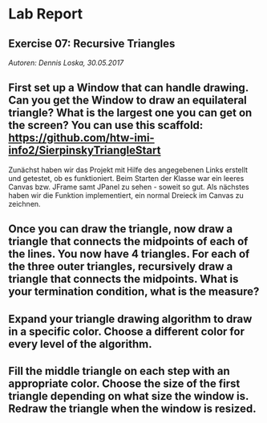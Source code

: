 # Lab Report
## Exercise 07: Recursive Triangles

_Autoren: Dennis Loska, 30.05.2017_

## First set up a Window that can handle drawing. Can you get the Window to draw an equilateral triangle? What is the largest one you can get on the screen? You can use this scaffold: https://github.com/htw-imi-info2/SierpinskyTriangleStart

Zunächst haben wir das Projekt mit Hilfe des angegebenen Links erstellt und getestet, ob es funktioniert. Beim Starten der Klasse war ein leeres Canvas bzw. JFrame samt JPanel zu sehen - soweit so gut.
Als nächstes haben wir die Funktion implementiert, ein normal Dreieck im Canvas zu zeichnen.
## Once you can draw the triangle, now draw a triangle that connects the midpoints of each of the lines. You now have 4 triangles. For each of the three outer triangles, recursively draw a triangle that connects the midpoints. What is your termination condition, what is the measure?

## Expand your triangle drawing algorithm to draw in a specific color. Choose a different color for every level of the algorithm.

## Fill the middle triangle on each step with an appropriate color. Choose the size of the first triangle depending on what size the window is. Redraw the triangle when the window is resized.